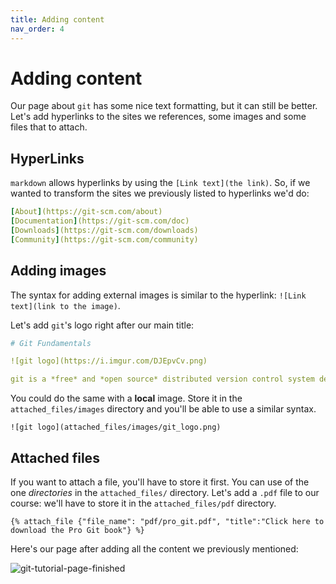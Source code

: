 ```yaml
---
title: Adding content
nav_order: 4
---
```


# Adding content

Our page about `git` has some nice text formatting, but it can still be better.
Let's add hyperlinks to the sites we references, some images and some files that to attach.

## HyperLinks

`markdown` allows hyperlinks by using the `[Link text](the link)`.
So, if we wanted to transform the sites we previously listed to hyperlinks we'd do:

```yaml
[About](https://git-scm.com/about)
[Documentation](https://git-scm.com/doc)
[Downloads](https://git-scm.com/downloads)
[Community](https://git-scm.com/community)
```

## Adding images

The syntax for adding external images is similar to the hyperlink: `![Link text](link to the image)`.

Let's add `git`'s logo right after our main title:

```yaml
# Git Fundamentals

![git logo](https://i.imgur.com/DJEpvCv.png)

git is a *free* and *open source* distributed version control system designed to handle everything from small to very large projects with speed and efficiency.
```

You could do the same with a **local** image.
Store it in the `attached_files/images` directory and you'll be able to use a similar syntax.

`![git logo](attached_files/images/git_logo.png)`

## Attached files

If you want to attach a file, you'll have to store it first.
You can use of the one *directories* in the `attached_files/` directory.
Let's add a `.pdf` file to our course: we'll have to store it in the `attached_files/pdf` directory.

`{% attach_file {"file_name": "pdf/pro_git.pdf", "title":"Click here to download the Pro Git book"} %}`

Here's our page after adding all the content we previously mentioned:

![git-tutorial-page-finished](https://i.imgur.com/QhTkaL4.png)